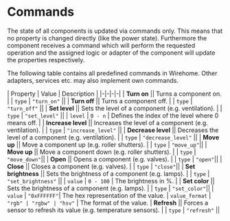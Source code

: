 # Commands

The state of all components is updated via commands only. This means that no property is changed directly (like the power state). Furthermore the component receives a command which will perform the requested operation and the assigned logic or adapter of the component will update the properties respectively.

The following table contains all predefined commands in Wirehome. Other adapters, services etc. may also implement own commands.

| Property | Value | Description |
|-|-|-|-|
| **Turn on** || Turns a component on. |
| `type` | `"turn_on"` ||
| **Turn off** || Turns a component off. |
| `type` | `"turn_off"` ||
| **Set level** || Sets the level of a component (e.g. ventilation). |
| `type` | `"set_level"` ||
| `level` | `0 - n` | Defines the index of the level where 0 means off. |
| **Increase level** || Increases the level of a component (e.g. ventilation). |
| `type` | `"increase_level"` ||
| **Decrease level** || Decreases the level of a component (e.g. ventilation). |
| `type` | `"decrease_level"` ||
| **Move up** || Move a component up (e.g. roller shutters). |
| `type` | `"move_up"`||
| **Move up** || Move a component down (e.g. roller shutters). |
| `type` | `"move_down"`||
| **Open** || Opens a component (e.g. valves). |
| `type` | `"open"`||
| **Close** || Closes a component (e.g. valves). |
| `type` | `"close"`||
| **Set brightness** || Sets the brightness of a component (e.g. lamps). |
| `type` | `"set_brightness"` ||
| `value` | `0 - 100` | The brightness in %. |
| **Set color** || Sets the brightness of a component (e.g. lamps). |
| `type` | `"set_color"`||
| `value` | `"0xFFFFFF"`| The hex representation of the value.
| `value_format` | `"rgb" | "rgbw" | "hsv"` | The format of the value.
| **Refresh** || Forces a sensor to refresh its value (e.g. temperature sensors). |
| `type` | `"refresh"` ||